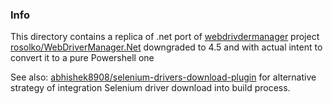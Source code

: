 ### Info

This directory contains a replica of .net port of [webdrivdermanager](https://github.com/bonigarcia/webdrivermanager) project
[rosolko/WebDriverManager.Net](https://github.com/rosolko/WebDriverManager.Net) downgraded to 4.5 
and with actual intent to convert it to a pure Powershell one

See also:
[abhishek8908/selenium-drivers-download-plugin](https://github.com/abhishek8908/selenium-drivers-download-plugin) for alternative strategy of integration Selenium driver download into build process. 

